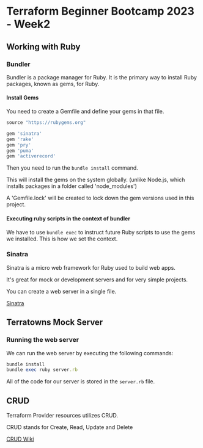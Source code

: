 # Terraform Beginner Bootcamp 2023 - Week2

## Working with Ruby

### Bundler

Bundler is a package manager for Ruby. It is the primary way to install Ruby packages, known as gems, for Ruby.

#### Install Gems

You need to create a Gemfile and define your gems in that file.

```rb
source "https://rubygems.org"

gem 'sinatra'
gem 'rake'
gem 'pry'
gem 'puma'
gem 'activerecord'
```

Then you need to run the `bundle install` command.

This will install the gems on the system globally. (unlike Node.js, which installs packages in a folder called 'node_modules')

A 'Gemfile.lock' will be created to lock down the gem versions used in this project.

#### Executing ruby scripts in the context of bundler

We have to use `bundle exec` to instruct future Ruby scripts to use the gems we installed. This is how we set the context.

### Sinatra

Sinatra is a micro web framework for Ruby used to build web apps.

It's great for mock or development servers and for very simple projects.

You can create a web server in a single file.

[Sinatra](https://sinatrarb.com/)

## Terratowns Mock Server

### Running the web server

We can run the web server by executing the following commands:

```rb
bundle install
bundle exec ruby server.rb
```

All of the code for our server is stored in the `server.rb` file.

## CRUD

Terraform Provider resources utilizes CRUD.

CRUD stands for Create, Read, Update and Delete

[CRUD Wiki](https://en.wikipedia.org/wiki/Create,_read,_update_and_delete)
